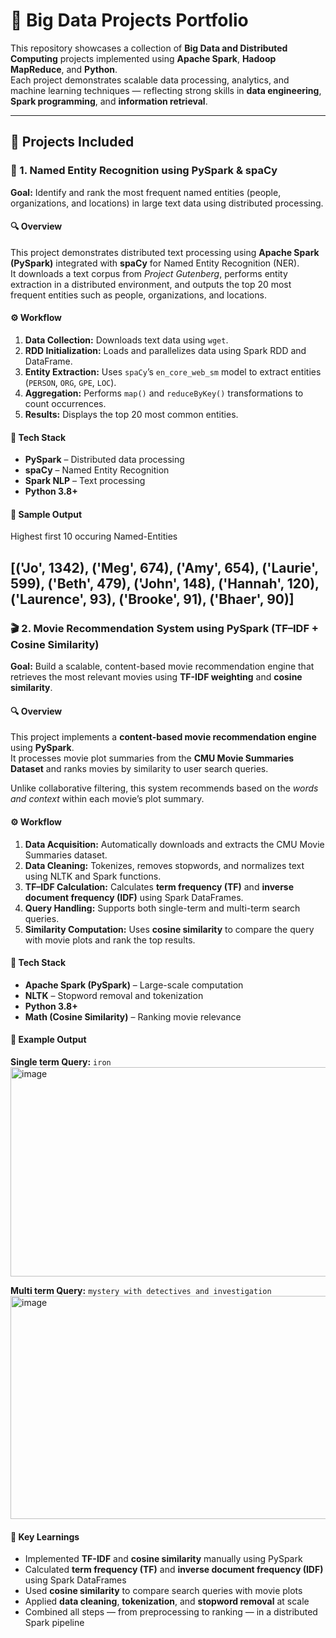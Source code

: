 # 🚀 Big Data Projects Portfolio

This repository showcases a collection of **Big Data and Distributed Computing** projects implemented using **Apache Spark**, **Hadoop MapReduce**, and **Python**.  
Each project demonstrates scalable data processing, analytics, and machine learning techniques — reflecting strong skills in **data engineering**, **Spark programming**, and **information retrieval**.

---

## 🧩 Projects Included

### 🧠 1. Named Entity Recognition using PySpark & spaCy

**Goal:** Identify and rank the most frequent named entities (people, organizations, and locations) in large text data using distributed processing.

#### 🔍 Overview
This project demonstrates distributed text processing using **Apache Spark (PySpark)** integrated with **spaCy** for Named Entity Recognition (NER).  
It downloads a text corpus from *Project Gutenberg*, performs entity extraction in a distributed environment, and outputs the top 20 most frequent entities such as people, organizations, and locations.

#### ⚙️ Workflow
1. **Data Collection:** Downloads text data using `wget`.  
2. **RDD Initialization:** Loads and parallelizes data using Spark RDD and DataFrame.  
3. **Entity Extraction:** Uses `spaCy`’s `en_core_web_sm` model to extract entities (`PERSON`, `ORG`, `GPE`, `LOC`).  
4. **Aggregation:** Performs `map()` and `reduceByKey()` transformations to count occurrences.  
5. **Results:** Displays the top 20 most common entities.

#### 🧰 Tech Stack
- **PySpark** – Distributed data processing  
- **spaCy** – Named Entity Recognition  
- **Spark NLP** – Text processing  
- **Python 3.8+**

#### 🧾 Sample Output
Highest first 10 occuring Named-Entities

[('Jo', 1342),
 ('Meg', 674),
 ('Amy', 654),
 ('Laurie', 599),
 ('Beth', 479),
 ('John', 148),
 ('Hannah', 120),
 ('Laurence', 93),
 ('Brooke', 91),
 ('Bhaer', 90)]
---

### 🎬 2. Movie Recommendation System using PySpark (TF–IDF + Cosine Similarity)

**Goal:** Build a scalable, content-based movie recommendation engine that retrieves the most relevant movies using **TF-IDF weighting** and **cosine similarity**.

#### 🔍 Overview
This project implements a **content-based movie recommendation engine** using **PySpark**.  
It processes movie plot summaries from the **CMU Movie Summaries Dataset** and ranks movies by similarity to user search queries.

Unlike collaborative filtering, this system recommends based on the *words and context* within each movie’s plot summary.

#### ⚙️ Workflow
1. **Data Acquisition:** Automatically downloads and extracts the CMU Movie Summaries dataset.  
2. **Data Cleaning:** Tokenizes, removes stopwords, and normalizes text using NLTK and Spark functions.  
3. **TF–IDF Calculation:** Calculates **term frequency (TF)** and **inverse document frequency (IDF)** using Spark DataFrames.  
4. **Query Handling:** Supports both single-term and multi-term search queries.  
5. **Similarity Computation:** Uses **cosine similarity** to compare the query with movie plots and rank the top results.

#### 🧰 Tech Stack
- **Apache Spark (PySpark)** – Large-scale computation  
- **NLTK** – Stopword removal and tokenization  
- **Python 3.8+**  
- **Math (Cosine Similarity)** – Ranking movie relevance  

#### 🧾 Example Output
**Single term Query:** `iron`  
<img width="789" height="335" alt="image" src="https://github.com/user-attachments/assets/9e478834-4c03-4c50-9eec-8530fcde0b2f" />


**Multi term Query:** `mystery with detectives and investigation`
<img width="832" height="357" alt="image" src="https://github.com/user-attachments/assets/6523b500-6d97-4f58-bc9b-0b831722946d" />


#### 🧠 Key Learnings
- Implemented **TF-IDF** and **cosine similarity** manually using PySpark  
- Calculated **term frequency (TF)** and **inverse document frequency (IDF)** using Spark DataFrames  
- Used **cosine similarity** to compare search queries with movie plots  
- Applied **data cleaning**, **tokenization**, and **stopword removal** at scale  
- Combined all steps — from preprocessing to ranking — in a distributed Spark pipeline  


